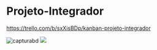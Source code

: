 # Projeto-Integrador

https://trello.com/b/sxXisBDp/kanban-projeto-integrador

![capturabd](https://github.com/user-attachments/assets/2e2c9afe-46f0-49c5-9108-55ffc0d3829d)
<img src= "./capturabd">

